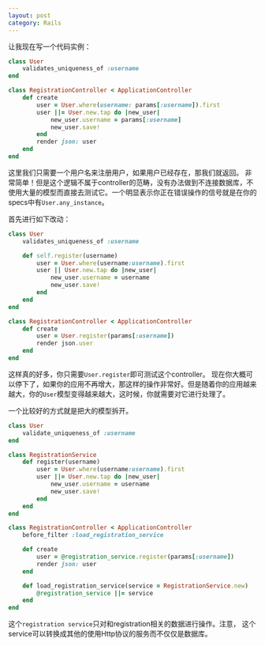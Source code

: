 ```yaml
---
layout: post
category: Rails
---
```

让我现在写一个代码实例：

```ruby
class User
	validates_uniqueness_of :username
end
```

```ruby
class RegistrationController < ApplicationController
	def create
		user = User.where(username: params[:username]).first
		user ||= User.new.tap do |new_user|
			new_user.username = params[:username]
			new_user.save!
		end
		render json: user
	end
end
```

这里我们只需要一个用户名来注册用户，如果用户已经存在，那我们就返回。 非常简单！但是这个逻辑不属于controller的范畴，没有办法做到不连接数据库，不使用大量的模型而直接去测试它。一个明显表示你正在错误操作的信号就是在你的specs中有`User.any_instance`。

首先进行如下改动：

```ruby
class User
	validates_uniqueness_of :username

	def self.register(username)
		user = User.where(username:username).first
		user || User.new.tap do |new_user|
			new_user.username = username
			new_user.save!
		end
	end
end
```
```ruby
class RegistrationController < ApplicationController
	def create
		user = User.register(params[:username])
		render json.user
	end
end
```

这样真的好多，你只需要`User.register`即可测试这个controller。
现在你大概可以停下了，如果你的应用不再增大，那这样的操作非常好。但是随着你的应用越来越大，你的`User`模型变得越来越大，这时候，你就需要对它进行处理了。

一个比较好的方式就是把大的模型拆开。

```ruby
class User
	validate_uniqueness_of :username
end
```

```ruby
class RegistrationService
	def register(username)
		user = User.where(username:username).first
		user ||= User.new.tap do |new_user|
			new_user.username = username
			new_user.save!
		end
	end
end
```

```ruby
class RegistrationController < ApplicationController
	before_filter :load_registration_service

	def create
		user = @registration_service.register(params[:username])
		render json: user
	end

	def load_registration_service(service = RegistrationService.new)
		@registration_service ||= service
	end
end
```
这个`registration service`只对和registration相关的数据进行操作。注意， 这个service可以转换成其他的使用Http协议的服务而不仅仅是数据库。